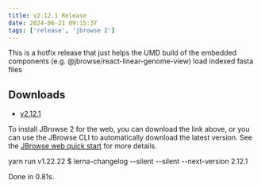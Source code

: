 ```yaml
---
title: v2.12.1 Release
date: 2024-06-21 09:15:37
tags: ['release', 'jbrowse 2']
---
```


This is a hotfix release that just helps the UMD build of the embedded
components (e.g. @jbrowse/react-linear-genome-view) load indexed fasta files

## Downloads

- [v2.12.1](https://github.com/GMOD/jbrowse-components/releases/tag/v2.12.1)

To install JBrowse 2 for the web, you can download the link above, or you can
use the JBrowse CLI to automatically download the latest version. See the
[JBrowse web quick start](https://jbrowse.org/jb2/docs/quickstart_web) for more
details.

yarn run v1.22.22 $ lerna-changelog --silent --silent --next-version 2.12.1

Done in 0.81s.
